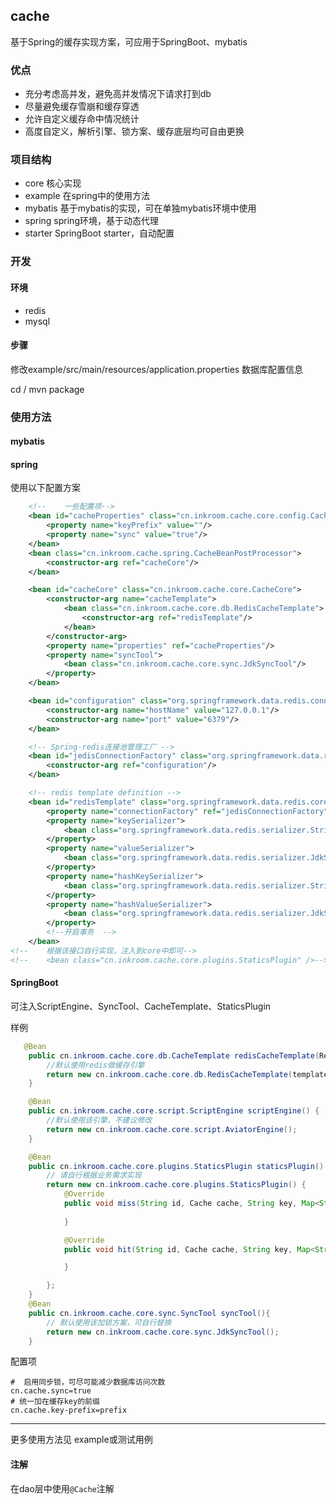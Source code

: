 ## cache

基于Spring的缓存实现方案，可应用于SpringBoot、mybatis


### 优点

- 充分考虑高并发，避免高并发情况下请求打到db
- 尽量避免缓存雪崩和缓存穿透
- 允许自定义缓存命中情况统计
- 高度自定义，解析引擎、锁方案、缓存底层均可自由更换

### 项目结构

- core 核心实现
- example 在spring中的使用方法
- mybatis 基于mybatis的实现，可在单独mybatis环境中使用
- spring spring环境，基于动态代理
- starter SpringBoot starter，自动配置


### 开发

#### 环境

- redis
- mysql

#### 步骤

修改example/src/main/resources/application.properties 数据库配置信息

cd /
mvn package

### 使用方法

#### mybatis

#### spring

使用以下配置方案

```xml
    <!--    一些配置项-->
    <bean id="cacheProperties" class="cn.inkroom.cache.core.config.CacheProperties">
        <property name="keyPrefix" value=""/>
        <property name="sync" value="true"/>
    </bean>
    <bean class="cn.inkroom.cache.spring.CacheBeanPostProcessor">
        <constructor-arg ref="cacheCore"/>
    </bean>

    <bean id="cacheCore" class="cn.inkroom.cache.core.CacheCore">
        <constructor-arg name="cacheTemplate">
            <bean class="cn.inkroom.cache.core.db.RedisCacheTemplate">
                <constructor-arg ref="redisTemplate"/>
            </bean>
        </constructor-arg>
        <property name="properties" ref="cacheProperties"/>
        <property name="syncTool">
            <bean class="cn.inkroom.cache.core.sync.JdkSyncTool"/>
        </property>
    </bean>

    <bean id="configuration" class="org.springframework.data.redis.connection.RedisStandaloneConfiguration">
        <constructor-arg name="hostName" value="127.0.0.1"/>
        <constructor-arg name="port" value="6379"/>
    </bean>

    <!-- Spring-redis连接池管理工厂 -->
    <bean id="jedisConnectionFactory" class="org.springframework.data.redis.connection.jedis.JedisConnectionFactory">
        <constructor-arg ref="configuration"/>
    </bean>

    <!-- redis template definition -->
    <bean id="redisTemplate" class="org.springframework.data.redis.core.RedisTemplate">
        <property name="connectionFactory" ref="jedisConnectionFactory"/>
        <property name="keySerializer">
            <bean class="org.springframework.data.redis.serializer.StringRedisSerializer"/>
        </property>
        <property name="valueSerializer">
            <bean class="org.springframework.data.redis.serializer.JdkSerializationRedisSerializer"/>
        </property>
        <property name="hashKeySerializer">
            <bean class="org.springframework.data.redis.serializer.StringRedisSerializer"/>
        </property>
        <property name="hashValueSerializer">
            <bean class="org.springframework.data.redis.serializer.JdkSerializationRedisSerializer"/>
        </property>
        <!--开启事务  -->
    </bean>
<!--    根据该接口自行实现，注入到core中即可-->
<!--    <bean class="cn.inkroom.cache.core.plugins.StaticsPlugin" />-->

```


#### SpringBoot

可注入ScriptEngine、SyncTool、CacheTemplate、StaticsPlugin

样例
```java
   @Bean
    public cn.inkroom.cache.core.db.CacheTemplate redisCacheTemplate(RedisTemplate<Object, Object> template) {
        //默认使用redis做缓存引擎    
        return new cn.inkroom.cache.core.db.RedisCacheTemplate(template);
    }

    @Bean
    public cn.inkroom.cache.core.script.ScriptEngine scriptEngine() {                                                                     
        //默认使用该引擎，不建议修改
        return new cn.inkroom.cache.core.script.AviatorEngine();
    }

    @Bean
    public cn.inkroom.cache.core.plugins.StaticsPlugin staticsPlugin() {
        // 请自行根据业务需求实现
        return new cn.inkroom.cache.core.plugins.StaticsPlugin() {
            @Override
            public void miss(String id, Cache cache, String key, Map<String, Object> args,boolean first) {
                
            }

            @Override
            public void hit(String id, Cache cache, String key, Map<String, Object> args,boolean first) {

            }

        };
    }
    @Bean
    public cn.inkroom.cache.core.sync.SyncTool syncTool(){
        // 默认使用该加锁方案，可自行替换
        return new cn.inkroom.cache.core.sync.JdkSyncTool();
    }

```

配置项

```properties
#  启用同步锁，可尽可能减少数据库访问次数
cn.cache.sync=true
# 统一加在缓存key的前缀
cn.cache.key-prefix=prefix
```


---
更多使用方法见 example或测试用例

#### 注解

在dao层中使用`@Cache`注解

